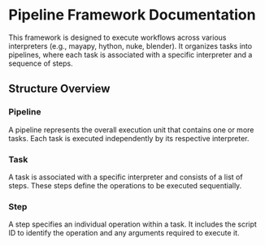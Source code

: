 # Pipeline Framework Documentation

This framework is designed to execute workflows across various interpreters (e.g., mayapy, hython, nuke, blender). It organizes tasks into pipelines, where each task is associated with a specific interpreter and a sequence of steps.

## Structure Overview

### Pipeline

A pipeline represents the overall execution unit that contains one or more tasks. Each task is executed independently by its respective interpreter.

### Task

A task is associated with a specific interpreter and consists of a list of steps. These steps define the operations to be executed sequentially.

### Step

A step specifies an individual operation within a task. It includes the script ID to identify the operation and any arguments required to execute it.